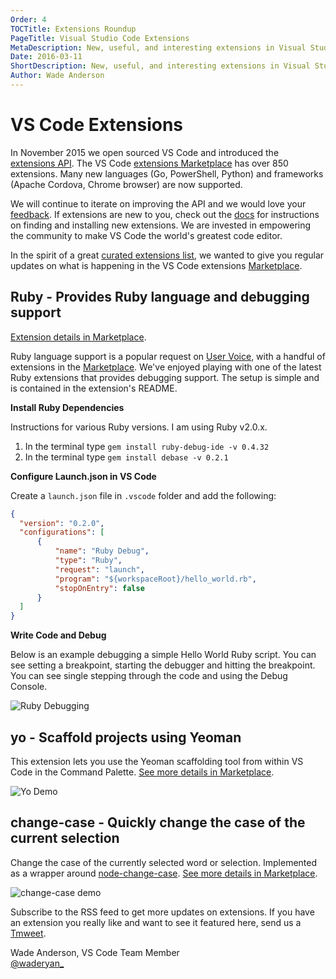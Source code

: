 ```yaml
---
Order: 4
TOCTitle: Extensions Roundup
PageTitle: Visual Studio Code Extensions
MetaDescription: New, useful, and interesting extensions in Visual Studio Code. 
Date: 2016-03-11
ShortDescription: New, useful, and interesting extensions in Visual Studio Code.
Author: Wade Anderson
---
```


# VS Code Extensions

In November 2015 we open sourced VS Code and introduced the [extensions API](http://code.visualstudio.com/docs/extensionAPI/vscode-api). 
The VS Code [extensions Marketplace](https://marketplace.visualstudio.com/VSCode) has over 850 extensions. Many new languages (Go, PowerShell, Python) and frameworks (Apache Cordova, Chrome browser) are now supported.

We will continue to iterate on improving the API and we would love your [feedback](https://github.com/Microsoft/vscode/issues). If extensions are new to 
you, check out the [docs](http://code.visualstudio.com/docs/editor/extension-gallery) for instructions on finding and installing new extensions. We are invested
in empowering the community to make VS Code the world's greatest code editor.

In the spirit of a great [curated extensions list](https://github.com/viatsko/awesome-vscode), we wanted to give you regular updates on what is happening in the VS Code extensions [Marketplace](https://marketplace.visualstudio.com/VSCode). 

## Ruby - Provides Ruby language and debugging support

[Extension details in Marketplace](https://marketplace.visualstudio.com/items?itemName=rebornix.Ruby). 

Ruby language support is a popular request on [User Voice](https://visualstudio.uservoice.com/forums/293070-visual-studio-code?query=ruby), with a handful of extensions
in the [Marketplace](https://marketplace.visualstudio.com/search?term=ruby&target=VSCode&sortBy=UpdatedDate). We've enjoyed playing with one of the latest
Ruby extensions that provides debugging support. The setup is simple and is contained
in the extension's README. 

**Install Ruby Dependencies**

Instructions for various Ruby versions. I am using Ruby v2.0.x.
1. In the terminal type `gem install ruby-debug-ide -v 0.4.32`
2. In the terminal type `gem install debase -v 0.2.1`

**Configure Launch.json in VS Code**

Create a `launch.json` file in `.vscode` folder and add the following:

```json
{
  "version": "0.2.0",
  "configurations": [
      {
          "name": "Ruby Debug",
          "type": "Ruby",
          "request": "launch",
          "program": "${workspaceRoot}/hello_world.rb",
          "stopOnEntry": false
      }
  ]
}
```

**Write Code and Debug**

Below is an example debugging a simple Hello World Ruby script. You can see setting a breakpoint, starting the debugger and hitting the breakpoint. You can see single stepping through the code and using the Debug Console.

![Ruby Debugging](2016_03_11_ruby_debugging.gif)

## yo - Scaffold projects using Yeoman

This extension lets you use the Yeoman scaffolding tool from within VS Code in the Command Palette. [See more details in Marketplace](https://marketplace.visualstudio.com/items?itemName=samverschueren.yo). 

![Yo Demo](2016_03_11_yo_demo.gif)

## change-case - Quickly change the case of the current selection

Change the case of the currently selected word or selection. Implemented as a wrapper around
[node-change-case](https://github.com/blakeembrey/node-change-case). [See more details in Marketplace](https://marketplace.visualstudio.com/items?itemName=wmaurer.change-case). 

![change-case demo](2016_03_11_change-case_demo.gif)

Subscribe to the RSS feed to get more updates on extensions. If you have an extension you 
really like and want to see it featured here, send us a [Tmweet](https://twitter.com/code). 

Wade Anderson, VS Code Team Member <br>
[@waderyan_](https://twitter.com/waderyan_)
